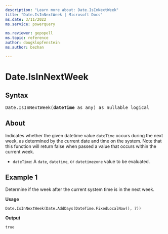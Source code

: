 ```yaml
---
description: "Learn more about: Date.IsInNextWeek"
title: "Date.IsInNextWeek | Microsoft Docs"
ms.date: 3/11/2022
ms.service: powerquery

ms.reviewer: gepopell
ms.topic: reference
author: dougklopfenstein
ms.author: bezhan

---
```

# Date.IsInNextWeek

## Syntax

<pre>
Date.IsInNextWeek(<b>dateTime</b> as any) as nullable logical
</pre>

## About

Indicates whether the given datetime value `dateTime` occurs during the next week, as determined by the current date and time on the system. Note that this function will return false when passed a value that occurs within the current week.

* `dateTime`: A `date`, `datetime`, or `datetimezone` value to be evaluated.

## Example 1

Determine if the week after the current system time is in the next week.

**Usage**

```powerquery-m
Date.IsInNextWeek(Date.AddDays(DateTime.FixedLocalNow(), 7))
```

**Output**

`true`
